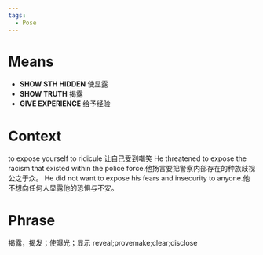 ```yaml
---
tags:
  - Pose
---
```

# Means
- **SHOW STH HIDDEN** 使显露
- **SHOW TRUTH** 揭露
- **GIVE EXPERIENCE** 给予经验
# Context

to expose yourself to ridicule 让自己受到嘲笑
He threatened to expose the racism that existed within the police force.他扬言要把警察内部存在的种族歧视公之于众。
He did not want to expose his fears and insecurity to anyone.他不想向任何人显露他的恐惧与不安。
# Phrase
揭露，揭发；使曝光；显示
reveal;provemake;clear;disclose